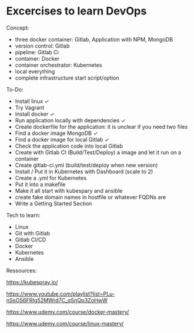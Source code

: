 # Excercises to learn DevOps

Concept:
- three docker container: Gitlab, Application with NPM, MongoDB
- version control: Gitlab
- pipeline: Gitlab Ci
- container: Docker
- container orchestrator: Kubernetes
- local everything
- complete infrastructure start script/option

To-Do:
- Install linux ✓
- Try Vagrant
- Install docker ✓  
- Run application locally with dependencies ✓
- Create dockerfile for the application: it is unclear if you need two files
- Find a docker image MongoDB ✓
- Find a docker image for local Gitlab ✓
- Check the application code into local Gitlab
- Create with Gitlab CI (Build/Test/Deploy) a image and let it run on a container
- Create gitlab-ci.yml (build/test/deploy when new version) 
- Install / Put it in Kubernetes with Dashboard (scale to 2) 
- Create a .yml for Kubernetes
- Put it into a makefile 
- Make it all start with kubespary and ansible
- create fake domain names in hostfile or whatever FQDNs are
- Write a Getting Started Section

Tech to learn:
- Linux
- Git with Gitlab 
- Gitlab CI/CD
- Docker
- Kubernetes
- Ansible

Ressources:

https://kubespray.io/

https://www.youtube.com/playlist?list=PLu-nSsOS6FRIg52MWrd7C_qSnQp3ZoHwW

https://www.udemy.com/course/docker-mastery/

https://www.udemy.com/course/linux-mastery/
